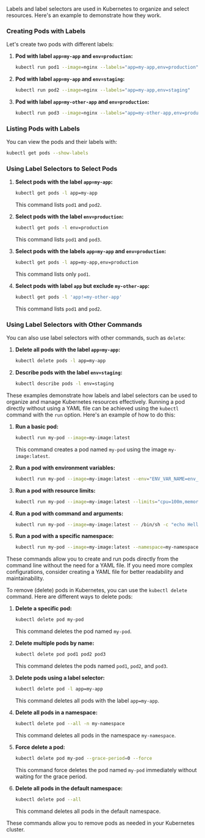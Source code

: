 Labels and label selectors are used in Kubernetes to organize and select resources. Here's an example to demonstrate how they work.

### Creating Pods with Labels

Let's create two pods with different labels:

1. **Pod with label `app=my-app` and `env=production`:**

   ```sh
   kubectl run pod1 --image=nginx --labels="app=my-app,env=production"
   ```

2. **Pod with label `app=my-app` and `env=staging`:**

   ```sh
   kubectl run pod2 --image=nginx --labels="app=my-app,env=staging"
   ```

3. **Pod with label `app=my-other-app` and `env=production`:**

   ```sh
   kubectl run pod3 --image=nginx --labels="app=my-other-app,env=production"
   ```

### Listing Pods with Labels

You can view the pods and their labels with:

```sh
kubectl get pods --show-labels
```

### Using Label Selectors to Select Pods

1. **Select pods with the label `app=my-app`:**

   ```sh
   kubectl get pods -l app=my-app
   ```

   This command lists `pod1` and `pod2`.

2. **Select pods with the label `env=production`:**

   ```sh
   kubectl get pods -l env=production
   ```

   This command lists `pod1` and `pod3`.

3. **Select pods with the labels `app=my-app` and `env=production`:**

   ```sh
   kubectl get pods -l app=my-app,env=production
   ```

   This command lists only `pod1`.

4. **Select pods with label `app` but exclude `my-other-app`:**

   ```sh
   kubectl get pods -l 'app!=my-other-app'
   ```

   This command lists `pod1` and `pod2`.

### Using Label Selectors with Other Commands

You can also use label selectors with other commands, such as `delete`:

1. **Delete all pods with the label `app=my-app`:**

   ```sh
   kubectl delete pods -l app=my-app
   ```

2. **Describe pods with the label `env=staging`:**

   ```sh
   kubectl describe pods -l env=staging
   ```

These examples demonstrate how labels and label selectors can be used to organize and manage Kubernetes resources effectively.
Running a pod directly without using a YAML file can be achieved using the `kubectl` command with the `run` option. Here's an example of how to do this:

1. **Run a basic pod:**

   ```sh
   kubectl run my-pod --image=my-image:latest
   ```

   This command creates a pod named `my-pod` using the image `my-image:latest`.

2. **Run a pod with environment variables:**

   ```sh
   kubectl run my-pod --image=my-image:latest --env="ENV_VAR_NAME=env_var_value"
   ```

3. **Run a pod with resource limits:**

   ```sh
   kubectl run my-pod --image=my-image:latest --limits="cpu=100m,memory=128Mi"
   ```

4. **Run a pod with command and arguments:**

   ```sh
   kubectl run my-pod --image=my-image:latest -- /bin/sh -c "echo Hello, Kubernetes!"
   ```

5. **Run a pod with a specific namespace:**

   ```sh
   kubectl run my-pod --image=my-image:latest --namespace=my-namespace
   ```

These commands allow you to create and run pods directly from the command line without the need for a YAML file. If you need more complex configurations, consider creating a YAML file for better readability and maintainability.

To remove (delete) pods in Kubernetes, you can use the `kubectl delete` command. Here are different ways to delete pods:

1. **Delete a specific pod:**

   ```sh
   kubectl delete pod my-pod
   ```

   This command deletes the pod named `my-pod`.

2. **Delete multiple pods by name:**

   ```sh
   kubectl delete pod pod1 pod2 pod3
   ```

   This command deletes the pods named `pod1`, `pod2`, and `pod3`.

3. **Delete pods using a label selector:**

   ```sh
   kubectl delete pod -l app=my-app
   ```

   This command deletes all pods with the label `app=my-app`.

4. **Delete all pods in a namespace:**

   ```sh
   kubectl delete pod --all -n my-namespace
   ```

   This command deletes all pods in the namespace `my-namespace`.

5. **Force delete a pod:**

   ```sh
   kubectl delete pod my-pod --grace-period=0 --force
   ```

   This command force deletes the pod named `my-pod` immediately without waiting for the grace period.

6. **Delete all pods in the default namespace:**

   ```sh
   kubectl delete pod --all
   ```

   This command deletes all pods in the default namespace.

These commands allow you to remove pods as needed in your Kubernetes cluster.
